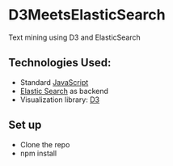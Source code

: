 # D3MeetsElasticSearch
Text mining using D3 and ElasticSearch

## Technologies Used: 
- Standard [JavaScript](https://www.javascript.com/)
- [Elastic Search](https://www.elastic.co/) as backend
- Visualization library: [D3](http://d3js.org/)

## Set up
- Clone the repo
- npm install
